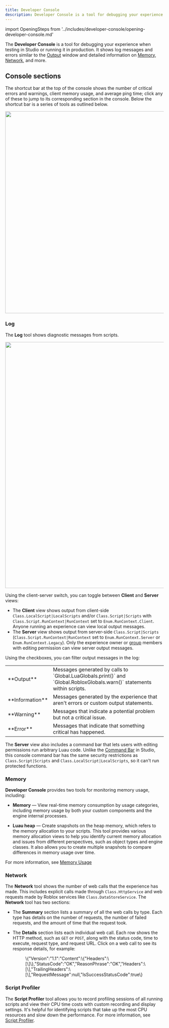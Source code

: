 ```yaml
---
title: Developer Console
description: Developer Console is a tool for debugging your experience during testing or in production.
---
```


import OpeningSteps from '../includes/developer-console/opening-developer-console.md'

The **Developer Console** is a tool for debugging your experience when testing in Studio or running it in production. It shows log messages and errors similar to the [Output](../studio/output.md) window and detailed information on [Memory](#memory), [Network](#network), and more.

<OpeningSteps components={props.components}/>

## Console sections

The shortcut bar at the top of the console shows the number of critical errors and warnings, client memory usage, and average ping time; click any of these to jump to its corresponding section in the console. Below the shortcut bar is a series of tools as outlined below.

<img src="../assets/studio/console/Console-Summary-Bar.png" width="640" />

### Log

The **Log** tool shows diagnostic messages from scripts.

<img src="../assets/studio/console/Log-Sections.png" width="780" />

<Tabs>
<TabItem label="Client/server toggle">

Using the client-server switch, you can toggle between **Client** and **Server** views:

- The **Client** view shows output from client-side `Class.LocalScript|LocalScripts` and/or `Class.Script|Scripts` with `Class.Script.RunContext|RunContext` set to `Enum.RunContext.Client`. Anyone running an experience can view local output messages.
- The **Server** view shows output from server-side `Class.Script|Scripts` (`Class.Script.RunContext|RunContext` set to `Enum.RunContext.Server` or `Enum.RunContext.Legacy`). Only the experience owner or [group](../projects/groups.md) members with editing permission can view server output messages.

</TabItem>
<TabItem label="Output filters">

Using the checkboxes, you can filter output messages in the log:

<table>
  <tbody>
    <tr>
      <td>**Output**</td>
      <td>Messages generated by calls to `Global.LuaGlobals.print()` and `Global.RobloxGlobals.warn()` statements within scripts.</td>
    </tr>
    <tr>
      <td>**Information**</td>
      <td>Messages generated by the experience that aren't errors or custom output statements.</td>
    </tr>
    <tr>
      <td>**Warning**</td>
      <td>Messages that indicate a potential problem but not a critical issue.</td>
    </tr>
    <tr>
      <td>**Error**</td>
      <td>Messages that indicate that something critical has happened.</td>
    </tr>
  </tbody>
</table>

</TabItem>
<TabItem label="Command bar">

The **Server** view also includes a command bar that lets users with editing permissions run arbitrary Luau code. Unlike the [Command Bar](../studio/ui-overview.md#command-bar) in Studio, this console command bar has the same security restrictions as `Class.Script|Scripts` and `Class.LocalScript|LocalScripts`, so it can't run protected functions.

</TabItem>
</Tabs>

### Memory

 **Developer Console** provides two tools for monitoring memory usage, including:

- **Memory** — View real-time memory consumption by usage categories, including memory usage by both your custom components and the engine internal processes.

- **Luau heap** — Create snapshots on the heap memory, which refers to the memory allocation to your scripts. This tool provides various memory allocation views to help you identify current memory allocation and issues from different perspectives, such as object types and engine classes. It also allows you to create multiple snapshots to compare differences in memory usage over time.

For more information, see [Memory Usage](../studio/optimization/memory-usage.md)

### Network

The **Network** tool shows the number of web calls that the experience has made. This includes explicit calls made through `Class.HttpService` and web requests made by Roblox services like `Class.DataStoreService`. The **Network** tool has two sections:

- The **Summary** section lists a summary of all the web calls by type. Each type has details on the number of requests, the number of failed requests, and the amount of time that the request took.

- The **Details** section lists each individual web call. Each row shows the HTTP method, such as `GET` or `POST`, along with the status code, time to execute, request type, and request URL. Click on a web call to see its response details, for example:

  <figure>
	<figcaption>
	\{"Version":"1.1":"Content":\{"Headers":\[\]\},"StatusCode":"OK","ReasonPhrase":"OK","Headers":\[\],"TrailingHeaders":\[\],"RequestMessage":null,"IsSuccessStatusCode":true\}
	</figcaption>
	</figure>

### Script Profiler

The **Script Profiler** tool allows you to record profiling sessions of all running scripts and view their CPU time costs with custom recording and display settings. It's helpful for identifying scripts that take up the most CPU resources and slow down the performance. For more information, see [Script Profiler](../studio/optimization/scriptprofiler.md).
